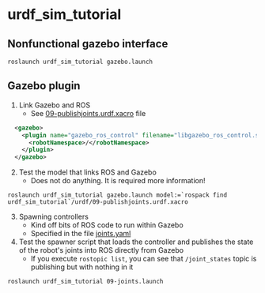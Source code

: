 # urdf_sim_tutorial

## Nonfunctional gazebo interface

```shell
roslaunch urdf_sim_tutorial gazebo.launch
```

## Gazebo plugin

1. Link Gazebo and ROS
   - See [09-publishjoints.urdf.xacro](urdf/09-publishjoints.urdf.xacro) file
```xml
  <gazebo>
    <plugin name="gazebo_ros_control" filename="libgazebo_ros_control.so">
      <robotNamespace>/</robotNamespace>
    </plugin>
  </gazebo>
```
2. Test the model that links ROS and Gazebo
   - Does not do anything. It is required more information!
```shell
roslaunch urdf_sim_tutorial gazebo.launch model:=`rospack find urdf_sim_tutorial`/urdf/09-publishjoints.urdf.xacro
```
3. Spawning controllers
   - Kind off bits of ROS code to run within Gazebo
   - Specified in the file [joints.yaml](config/joints.yaml)
4. Test the spawner script that loads the controller and publishes the state 
   of the robot's joints into ROS directly from Gazebo
   - If you execute `rostopic list`, you can see that `/joint_states` topic 
     is publishing but with nothing in it
```shell
roslaunch urdf_sim_tutorial 09-joints.launch
```
